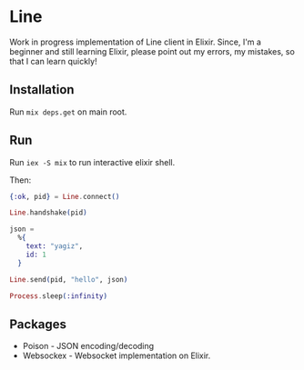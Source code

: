 # Line

Work in progress implementation of Line client in Elixir. Since, I'm a beginner and still learning Elixir, please point out my errors, my mistakes, so that I can learn quickly!

## Installation

Run `mix deps.get` on main root.

## Run

Run `iex -S mix` to run interactive elixir shell.

Then:

```elixir
{:ok, pid} = Line.connect()

Line.handshake(pid)

json =
  %{
    text: "yagiz",
    id: 1
  }

Line.send(pid, "hello", json)

Process.sleep(:infinity)
```

## Packages

- Poison - JSON encoding/decoding
- Websockex - Websocket implementation on Elixir.